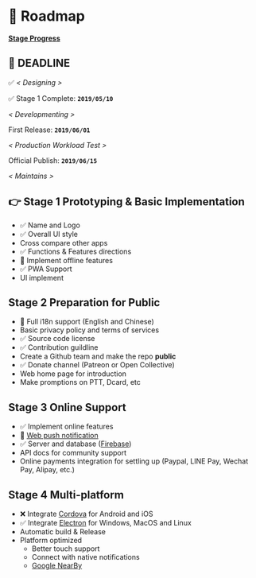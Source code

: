 # 🗻 Roadmap

[**Stage Progress**](https://github.com/breadsplit/breadsplit/projects/1)

## 🚨 DEADLINE

✅ *< Designing >*

✅ Stage 1 Complete: **`2019/05/10`**

*< Developmenting >*

First Release: **`2019/06/01`**

*< Production Workload Test >*

Official Publish: **`2019/06/15`**

*< Maintains >*

## 👉 Stage 1 Prototyping & Basic Implementation

- ✅ Name and Logo
- ✅ Overall UI style
- Cross compare other apps
- ✅ Functions & Features directions
- 🚧 Implement offline features
- ✅ PWA Support
- UI implement

## Stage 2 Preparation for Public

- 🚧 Full i18n support (English and Chinese)
- Basic privacy policy and terms of services
- ✅ Source code license
- ✅ Contribution guildline
- Create a Github team and make the repo **public**
- ✅ Donate channel (Patreon or Open Collective)
- Web home page for introduction
- Make promptions on PTT, Dcard, etc

## Stage 3 Online Support

- ✅ Implement online features
- 🚧 [Web push notification](https://developers.google.com/web/fundamentals/push-notifications/)
- ✅ Server and database ([Firebase](https://firebase.google.com/))
- API docs for community support
- Online payments integration for settling up (Paypal, LINE Pay, Wechat Pay, Alipay, etc.)

## Stage 4 Multi-platform

- ❌ Integrate [Cordova](https://cordova.apache.org/) for Android and iOS
- ✅ Integrate [Electron](https://electronjs.org/) for Windows, MacOS and Linux
- Automatic build & Release
- Platform optimized
  - Better touch support
  - Connect with native notifications
  - [Google NearBy](https://developers.google.com/nearby/messages/overview)

